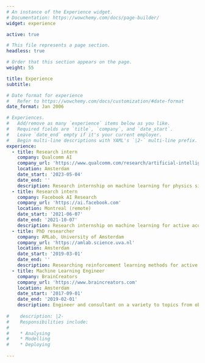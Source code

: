 ```yaml
---
# An instance of the Experience widget.
# Documentation: https://wowchemy.com/docs/page-builder/
widget: experience

active: true

# This file represents a page section.
headless: true

# Order that this section appears on the page.
weight: 55

title: Experience
subtitle:

# Date format for experience
#   Refer to https://wowchemy.com/docs/customization/#date-format
date_format: Jan 2006

# Experiences.
#   Add/remove as many `experience` items below as you like.
#   Required fields are `title`, `company`, and `date_start`.
#   Leave `date_end` empty if it's your current employer.
#   Begin multi-line descriptions with YAML's `|2-` multi-line prefix.
experience:
  - title: Research intern
    company: Qualcomm AI
    company_url: 'https://www.qualcomm.com/research/artificial-intelligence'
    location: Amsterdam
    date_start: '2023-05-04'
    date_end: ''
    description: Research internship on machine learning for physics simulators.
  - title: Research intern
    company: Facebook AI Research
    company_url: 'https://ai.facebook.com'
    location: Montreal (remote)
    date_start: '2021-06-07'
    date_end: '2021-10-07'
    description: Research internship on machine learning for active acquisition methods in Magnetic Resonance Imaging.
  - title: PhD researcher
    company: AMLab, University of Amsterdam
    company_url: 'https://amlab.science.uva.nl'
    location: Amsterdam
    date_start: '2019-03-01'
    date_end: ''
    description: Researching reinforcement learning methods for active learning and active sensing.
  - title: Machine Learning Engineer
    company: BrainCreators
    company_url: 'https://www.braincreators.com'
    location: Amsterdam
    date_start: '2017-09-01'
    date_end: '2019-02-01'
    description: Engineer and consultant on a variety to topics from object detection to NLP.
    
#    description: |2-
#    Responsibilities include:
#      
#    * Analysing
#    * Modelling
#    * Deploying
        
---
```

